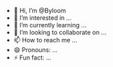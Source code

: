 - 👋 Hi, I’m @Byloom
- 👀 I’m interested in ...
- 🌱 I’m currently learning ...
- 💞️ I’m looking to collaborate on ...
- 📫 How to reach me ...
- 😄 Pronouns: ...
- ⚡ Fun fact: ...

<!---
Byloom/Byloom is a ✨ special ✨ repository because its `README.md` (this file) appears on your GitHub profile.
You can click the Preview link to take a look at your changes.
--->
